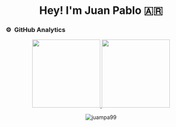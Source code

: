 <h1 align="center"> Hey! I'm Juan Pablo 🇦🇷️</h1>

### ⚙️ &nbsp;GitHub Analytics

<p align="center">
<a href="https://github.com/juampa99">
  <img height="180em" src="https://github-readme-stats-eight-theta.vercel.app/api?username=juampa99&show_icons=true&theme=algolia&include_all_commits=true&count_private=true"/>
  <img height="180em" src="https://github-readme-stats-eight-theta.vercel.app/api/top-langs/?username=juampa99&layout=compact&langs_count=8&theme=algolia"/>
</a>
</p>

<p align="center"><img align="center" src="https://github-readme-streak-stats.herokuapp.com/?user=juampa99&" alt="juampa99" /></p>

<!--
**juampa99/juampa99** is a ✨ _special_ ✨ repository because its `README.md` (this file) appears on your GitHub profile.

Here are some ideas to get you started:

- 🔭 I’m currently working on ...
- 🌱 I’m currently learning ...
- 👯 I’m looking to collaborate on ...
- 🤔 I’m looking for help with ...
- 💬 Ask me about ...
- 📫 How to reach me: ...
- 😄 Pronouns: ...
- ⚡ Fun fact: ...
-->
